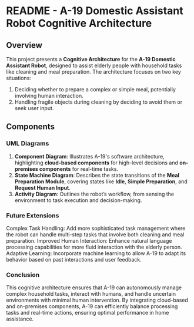 # README - A-19 Domestic Assistant Robot Cognitive Architecture

## Overview

This project presents a **Cognitive Architecture** for the **A-19 Domestic Assistant Robot**, designed to assist elderly people with household tasks like cleaning and meal preparation. The architecture focuses on two key situations:
1. Deciding whether to prepare a complex or simple meal, potentially involving human interaction.
2. Handling fragile objects during cleaning by deciding to avoid them or seek user input.

## Components

### UML Diagrams
1. **Component Diagram**: Illustrates A-19's software architecture, highlighting **cloud-based components** for high-level decisions and **on-premises components** for real-time tasks.
2. **State Machine Diagram**: Describes the state transitions of the **Meal Preparation Module**, covering states like **Idle**, **Simple Preparation**, and **Request Human Input**.
3. **Activity Diagram**: Outlines the robot’s workflow, from sensing the environment to task execution and decision-making.


### Future Extensions
Complex Task Handling: Add more sophisticated task management where the robot can handle multi-step tasks that involve both cleaning and meal preparation.
Improved Human Interaction: Enhance natural language processing capabilities for more fluid interaction with the elderly person.
Adaptive Learning: Incorporate machine learning to allow A-19 to adapt its behavior based on past interactions and user feedback.

### Conclusion
This cognitive architecture ensures that A-19 can autonomously manage complex household tasks, interact with humans, and handle uncertain environments with minimal human intervention. By integrating cloud-based and on-premises components, A-19 can efficiently balance processing tasks and real-time actions, ensuring optimal performance in home assistance.

